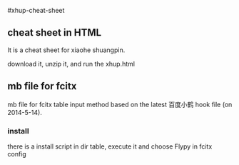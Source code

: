 #xhup-cheat-sheet

## cheat sheet in HTML
It is a cheat sheet for xiaohe shuangpin.

download it, unzip it, and run the xhup.html

## mb file for fcitx
mb file for fcitx table input method based on the latest 百度小鹤 hook file (on 2014-5-14).
### install
there is a install script in dir table, execute it and choose Flypy in fcitx config
